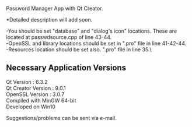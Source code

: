 Password Manager App with Qt Creator.

*Detailed description will add soon.

-You should be set "database" and "dialog's icon" locations. These are located at passwdsource.cpp of line 43-44.\
-OpenSSL and library locations should be set in ".pro" file in line 41-42-44.\
-Resources location should be set also. ".pro" file in line 35.\

Necessary Application Versions
--------------------------------
Qt Version : 6.3.2\
Qt Creator Version : 9.0.1\
OpenSSL Version : 3.0.7\
Compiled with MinGW 64-bit\
Developed on Win10

Suggestions/problems can be sent via e-mail.